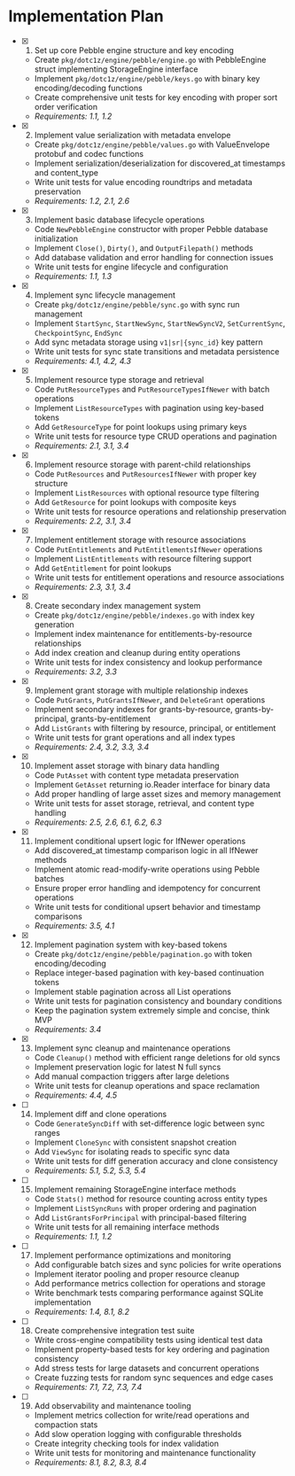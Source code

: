 # Implementation Plan

- [x] 1. Set up core Pebble engine structure and key encoding
  - Create `pkg/dotc1z/engine/pebble/engine.go` with PebbleEngine struct implementing StorageEngine interface
  - Implement `pkg/dotc1z/engine/pebble/keys.go` with binary key encoding/decoding functions
  - Create comprehensive unit tests for key encoding with proper sort order verification
  - _Requirements: 1.1, 1.2_

- [x] 2. Implement value serialization with metadata envelope
  - Create `pkg/dotc1z/engine/pebble/values.go` with ValueEnvelope protobuf and codec functions
  - Implement serialization/deserialization for discovered_at timestamps and content_type
  - Write unit tests for value encoding roundtrips and metadata preservation
  - _Requirements: 1.2, 2.1, 2.6_

- [x] 3. Implement basic database lifecycle operations
  - Code `NewPebbleEngine` constructor with proper Pebble database initialization
  - Implement `Close()`, `Dirty()`, and `OutputFilepath()` methods
  - Add database validation and error handling for connection issues
  - Write unit tests for engine lifecycle and configuration
  - _Requirements: 1.1, 1.3_

- [x] 4. Implement sync lifecycle management
  - Create `pkg/dotc1z/engine/pebble/sync.go` with sync run management
  - Implement `StartSync`, `StartNewSync`, `StartNewSyncV2`, `SetCurrentSync`, `CheckpointSync`, `EndSync`
  - Add sync metadata storage using `v1|sr|{sync_id}` key pattern
  - Write unit tests for sync state transitions and metadata persistence
  - _Requirements: 4.1, 4.2, 4.3_

- [x] 5. Implement resource type storage and retrieval
  - Code `PutResourceTypes` and `PutResourceTypesIfNewer` with batch operations
  - Implement `ListResourceTypes` with pagination using key-based tokens
  - Add `GetResourceType` for point lookups using primary keys
  - Write unit tests for resource type CRUD operations and pagination
  - _Requirements: 2.1, 3.1, 3.4_

- [x] 6. Implement resource storage with parent-child relationships
  - Code `PutResources` and `PutResourcesIfNewer` with proper key structure
  - Implement `ListResources` with optional resource type filtering
  - Add `GetResource` for point lookups with composite keys
  - Write unit tests for resource operations and relationship preservation
  - _Requirements: 2.2, 3.1, 3.4_

- [x] 7. Implement entitlement storage with resource associations
  - Code `PutEntitlements` and `PutEntitlementsIfNewer` operations
  - Implement `ListEntitlements` with resource filtering support
  - Add `GetEntitlement` for point lookups
  - Write unit tests for entitlement operations and resource associations
  - _Requirements: 2.3, 3.1, 3.4_

- [x] 8. Create secondary index management system
  - Create `pkg/dotc1z/engine/pebble/indexes.go` with index key generation
  - Implement index maintenance for entitlements-by-resource relationships
  - Add index creation and cleanup during entity operations
  - Write unit tests for index consistency and lookup performance
  - _Requirements: 3.2, 3.3_

- [x] 9. Implement grant storage with multiple relationship indexes
  - Code `PutGrants`, `PutGrantsIfNewer`, and `DeleteGrant` operations
  - Implement secondary indexes for grants-by-resource, grants-by-principal, grants-by-entitlement
  - Add `ListGrants` with filtering by resource, principal, or entitlement
  - Write unit tests for grant operations and all index types
  - _Requirements: 2.4, 3.2, 3.3, 3.4_

- [x] 10. Implement asset storage with binary data handling
  - Code `PutAsset` with content type metadata preservation
  - Implement `GetAsset` returning io.Reader interface for binary data
  - Add proper handling of large asset sizes and memory management
  - Write unit tests for asset storage, retrieval, and content type handling
  - _Requirements: 2.5, 2.6, 6.1, 6.2, 6.3_

- [x] 11. Implement conditional upsert logic for IfNewer operations
  - Add discovered_at timestamp comparison logic in all IfNewer methods
  - Implement atomic read-modify-write operations using Pebble batches
  - Ensure proper error handling and idempotency for concurrent operations
  - Write unit tests for conditional upsert behavior and timestamp comparisons
  - _Requirements: 3.5, 4.1_

- [x] 12. Implement pagination system with key-based tokens
  - Create `pkg/dotc1z/engine/pebble/pagination.go` with token encoding/decoding
  - Replace integer-based pagination with key-based continuation tokens
  - Implement stable pagination across all List operations
  - Write unit tests for pagination consistency and boundary conditions
  - Keep the pagination system extremely simple and concise, think MVP
  - _Requirements: 3.4_

- [x] 13. Implement sync cleanup and maintenance operations
  - Code `Cleanup()` method with efficient range deletions for old syncs
  - Implement preservation logic for latest N full syncs
  - Add manual compaction triggers after large deletions
  - Write unit tests for cleanup operations and space reclamation
  - _Requirements: 4.4, 4.5_

- [ ] 14. Implement diff and clone operations
  - Code `GenerateSyncDiff` with set-difference logic between sync ranges
  - Implement `CloneSync` with consistent snapshot creation
  - Add `ViewSync` for isolating reads to specific sync data
  - Write unit tests for diff generation accuracy and clone consistency
  - _Requirements: 5.1, 5.2, 5.3, 5.4_

- [ ] 15. Implement remaining StorageEngine interface methods
  - Code `Stats()` method for resource counting across entity types
  - Implement `ListSyncRuns` with proper ordering and pagination
  - Add `ListGrantsForPrincipal` with principal-based filtering
  - Write unit tests for all remaining interface methods
  - _Requirements: 1.1, 1.2_

- [ ] 17. Implement performance optimizations and monitoring
  - Add configurable batch sizes and sync policies for write operations
  - Implement iterator pooling and proper resource cleanup
  - Add performance metrics collection for operations and storage
  - Write benchmark tests comparing performance against SQLite implementation
  - _Requirements: 1.4, 8.1, 8.2_

- [ ] 18. Create comprehensive integration test suite
  - Write cross-engine compatibility tests using identical test data
  - Implement property-based tests for key ordering and pagination consistency
  - Add stress tests for large datasets and concurrent operations
  - Create fuzzing tests for random sync sequences and edge cases
  - _Requirements: 7.1, 7.2, 7.3, 7.4_

- [ ] 19. Add observability and maintenance tooling
  - Implement metrics collection for write/read operations and compaction stats
  - Add slow operation logging with configurable thresholds
  - Create integrity checking tools for index validation
  - Write unit tests for monitoring and maintenance functionality
  - _Requirements: 8.1, 8.2, 8.3, 8.4_
